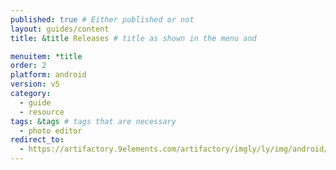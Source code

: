 ```yaml
---
published: true # Either published or not 
layout: guides/content
title: &title Releases # title as shown in the menu and 

menuitem: *title
order: 2
platform: android
version: v5
category: 
  - guide
  - resource
tags: &tags # tags that are necessary
  - photo editor 
redirect_to: 
  - https://artifactory.9elements.com/artifactory/imgly/ly/img/android/photo-editor-sdk/
---
```


